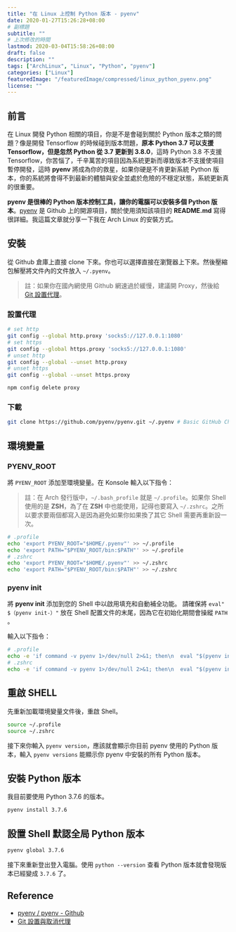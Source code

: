 ```yaml
---
title: "在 Linux 上控制 Python 版本 - pyenv"
date: 2020-01-27T15:26:28+08:00
# 副標題
subtitle: ""
# 上次修改的時間
lastmod: 2020-03-04T15:58:26+08:00
draft: false
description: ""
tags: ["ArchLinux", "Linux", "Python", "pyenv"]
categories: ["Linux"]
featuredImage: "/featuredImage/compressed/linux_python_pyenv.png"
license: ""
---
```

<!--2020/01/27 edited by Huang Po-Hsun-->

## 前言

在 Linux 開發 Python 相關的項目，你是不是會碰到關於 Python 版本之類的問題？像是開發 Tensorflow 的時候碰到版本問題，**原本 Python 3.7 可以支援 Tensorflow，但是忽然 Python 從 3.7 更新到 3.8.0**，這時 Python 3.8 不支援 Tensorflow，你苦惱了，千辛萬苦的項目因為系統更新而導致版本不支援使項目暫停開發，這時 **pyenv** 將成為你的救星，如果你硬是不肯更新系統 Python 版本，你的系統將會得不到最新的體驗與安全並處於危險的不穩定狀態，系統更新真的很重要。

**pyenv 是很棒的 Python 版本控制工具，讓你的電腦可以安裝多個 Python 版本**。[pyenv](https://github.com/pyenv/pyenv) 是 Github 上的開源項目，關於使用須知該項目的 **README.md** 寫得很詳細。我這篇文章就分享一下我在 Arch Linux 的安裝方式。

## 安裝

從 Github 倉庫上直接 clone 下來。你也可以選擇直接在瀏覽器上下來。然後壓縮包解壓將文件內的文件放入 `~/.pyenv`。

> 註：如果你在國內網使用 Github 網速過於緩慢，建議開 Proxy，然後給 [Git 設置代理](https://gist.github.com/laispace/666dd7b27e9116faece6)。

### 設置代理

```zsh
# set http
git config --global http.proxy 'socks5://127.0.0.1:1080'
# set https
git config --global https.proxy 'socks5://127.0.0.1:1080'
# unset http
git config --global --unset http.proxy
# unset https
git config --global --unset https.proxy

npm config delete proxy
```

### 下載

```zsh
git clone https://github.com/pyenv/pyenv.git ~/.pyenv # Basic GitHub Checkout
```

## 環境變量

### PYENV_ROOT

將 `PYENV_ROOT` 添加至環境變量。在 Konsole 輸入以下指令：

> 註：在 Arch 發行版中，`~/.bash_profile` 就是 `~/.profile`。如果你 Shell 使用的是 **ZSH**，為了在 **ZSH** 中也能使用，記得也要寫入 `~/.zshrc`。之所以要求要兩個都寫入是因為避免如果你如果換了其它 Shell 需要再重新設一次。

```zsh
# .profile
echo 'export PYENV_ROOT="$HOME/.pyenv"' >> ~/.profile
echo 'export PATH="$PYENV_ROOT/bin:$PATH"' >> ~/.profile
# .zshrc
echo 'export PYENV_ROOT="$HOME/.pyenv"' >> ~/.zshrc
echo 'export PATH="$PYENV_ROOT/bin:$PATH"' >> ~/.zshrc
```

### pyenv init

將 **pyenv init** 添加到您的 Shell 中以啟用填充和自動補全功能。 請確保將 `eval" $（pyenv init-）"` 放在 Shell 配置文件的末尾，因為它在初始化期間會操縱 `PATH` 。

輸入以下指令：

```zsh
# .profile
echo -e 'if command -v pyenv 1>/dev/null 2>&1; then\n  eval "$(pyenv init -)"\nfi' >> ~/.profile
# .zshrc
echo -e 'if command -v pyenv 1>/dev/null 2>&1; then\n  eval "$(pyenv init -)"\nfi' >> ~/.zshrc
```

## 重啟 SHELL

先重新加載環境變量文件後，重啟 Shell。

```zsh
source ~/.profile
source ~/.zshrc
```

接下來你輸入 `pyenv version`，應該就會顯示你目前 pyenv 使用的 Python 版本，輸入 `pyenv versions` 能顯示你 pyenv 中安裝的所有 Python 版本。

## 安裝 Python 版本

我目前要使用 Python 3.7.6 的版本。

```zsh
pyenv install 3.7.6
```

## 設置 Shell 默認全局 Python 版本

```zsh
pyenv global 3.7.6
```

接下來重新登出登入電腦。使用 `python --version` 查看 Python 版本就會發現版本已經變成 `3.7.6` 了。


## Reference

- [pyenv / pyenv - Github](https://github.com/pyenv/pyenv)
- [Git 設置與取消代理](https://gist.github.com/laispace/666dd7b27e9116faece6)